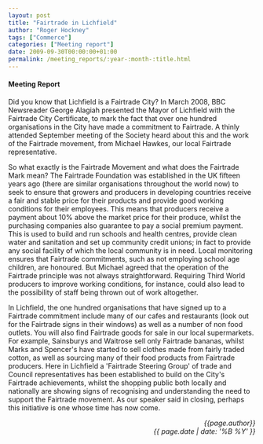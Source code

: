 ```yaml
---
layout: post
title: "Fairtrade in Lichfield"
author: "Roger Hockney"
tags: ["Commerce"]
categories: ["Meeting report"]
date: 2009-09-30T00:00:00+01:00
permalink: /meeting_reports/:year-:month-:title.html
---
```

#### Meeting Report ####

Did you know that Lichfield is a Fairtrade City?  In March 2008, BBC Newsreader George Alagiah presented the Mayor of Lichfield with the Fairtrade City Certificate, to mark the fact that over one hundred organisations in the City have made a commitment to Fairtrade.  A thinly attended September meeting of the Society heard about this and the work of the Fairtrade movement, from Michael Hawkes, our local Fairtrade representative. 

So what exactly is the Fairtrade Movement and what does the Fairtrade Mark mean?  The Fairtrade Foundation was established in the UK fifteen years ago (there are similar organisations throughout the world now) to seek to ensure that growers and producers in developing countries receive a fair and stable price for their products and provide good working conditions for their employees.  This means that producers receive a payment about 10% above the market price for their produce, whilst the purchasing companies also guarantee to pay a social premium payment.  This is used to build and run schools and health centres, provide clean water and sanitation and set up community credit unions;  in fact to provide any social facility of which the local community is in need.  Local monitoring ensures that Fairtrade commitments, such as not employing school age children, are honoured.  But Michael agreed that the operation of the Fairtrade principle was not always straightforward.  Requiring Third World producers to improve working conditions, for instance, could also lead to the possibility of staff being thrown out of work altogether. 

In Lichfield, the one hundred organisations that have signed up to a Fairtrade commitment include many of our cafes and restaurants (look out for the Fairtrade signs in their windows) as well as a number of non food outlets.  You will also find Fairtrade goods for sale in our local supermarkets.  For example, Sainsburys and Waitrose sell only Fairtrade bananas, whilst Marks and Spencer's have started to sell clothes made from fairly traded cotton, as well as sourcing many of their food products from Fairtrade producers.  Here in Lichfield a 'Fairtrade Steering Group' of trade and Council representatives has been established to build on the City's Fairtrade achievements, whilst the shopping public both locally and nationally are showing signs of recognising and understanding the need to support the Fairtrade movement.  As our speaker said in closing, perhaps this initiative is one whose time has now come.

<p align="right"><i> {{page.author}} <br> {{ page.date | date: '%B %Y' }} </i></p>
